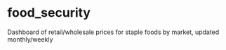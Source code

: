 # food_security
Dashboard of retail/wholesale prices for staple foods by market, updated monthly/weekly

